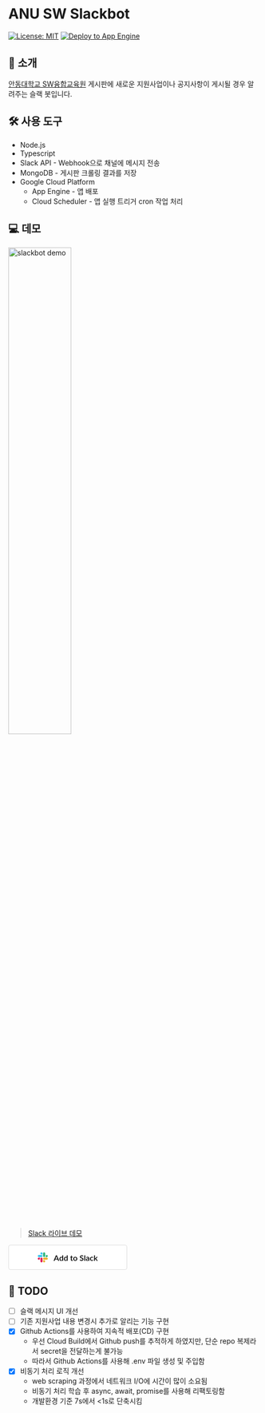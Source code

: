 # ANU SW Slackbot
[![License: MIT](https://img.shields.io/badge/License-MIT-yellow.svg)](https://opensource.org/licenses/MIT)
[![Deploy to App Engine](https://github.com/plming/anu-sw-slackbot/actions/workflows/main.yml/badge.svg)](https://github.com/plming/anu-sw-slackbot/actions/workflows/main.yml)

## 📢 소개
[안동대학교 SW융합교육원](https://sw.anu.ac.kr) 게시판에 새로운 지원사업이나 공지사항이 게시될 경우 알려주는 슬랙 봇입니다.

## 🛠 사용 도구
* Node.js
* Typescript
* Slack API - Webhook으로 채널에 메시지 전송
* MongoDB - 게시판 크롤링 결과를 저장
* Google Cloud Platform
  * App Engine - 앱 배포
  * Cloud Scheduler - 앱 실행 트리거 cron 작업 처리

## 💻 데모
<img width="50%" alt="slackbot demo" src="https://user-images.githubusercontent.com/8957536/174318945-e9ed98c4-4cbf-4737-8153-e8fa4dff93d4.png">

> [Slack 라이브 데모](https://join.slack.com/t/anu-sw-slackbot/shared_invite/zt-1a97t7g3n-o8cWFgwSHBDhqqHBFekYyQ)

<a href="https://slack.com/oauth/v2/authorize?scope=incoming-webhook&amp;user_scope=&amp;redirect_uri=https%3A%2F%2Fgithub.com%2Fplming%2Fanu-sw-slackbot&amp;client_id=3621986322981.3610320568215" style="align-items:center;color:#000;background-color:#fff;border:1px solid #ddd;border-radius:4px;display:inline-flex;font-family:Lato, sans-serif;font-size:16px;font-weight:600;height:48px;justify-content:center;text-decoration:none;width:236px"><svg xmlns="http://www.w3.org/2000/svg" style="height:20px;width:20px;margin-right:12px" viewBox="0 0 122.8 122.8"><path d="M25.8 77.6c0 7.1-5.8 12.9-12.9 12.9S0 84.7 0 77.6s5.8-12.9 12.9-12.9h12.9v12.9zm6.5 0c0-7.1 5.8-12.9 12.9-12.9s12.9 5.8 12.9 12.9v32.3c0 7.1-5.8 12.9-12.9 12.9s-12.9-5.8-12.9-12.9V77.6z" fill="#e01e5a"></path><path d="M45.2 25.8c-7.1 0-12.9-5.8-12.9-12.9S38.1 0 45.2 0s12.9 5.8 12.9 12.9v12.9H45.2zm0 6.5c7.1 0 12.9 5.8 12.9 12.9s-5.8 12.9-12.9 12.9H12.9C5.8 58.1 0 52.3 0 45.2s5.8-12.9 12.9-12.9h32.3z" fill="#36c5f0"></path><path d="M97 45.2c0-7.1 5.8-12.9 12.9-12.9s12.9 5.8 12.9 12.9-5.8 12.9-12.9 12.9H97V45.2zm-6.5 0c0 7.1-5.8 12.9-12.9 12.9s-12.9-5.8-12.9-12.9V12.9C64.7 5.8 70.5 0 77.6 0s12.9 5.8 12.9 12.9v32.3z" fill="#2eb67d"></path><path d="M77.6 97c7.1 0 12.9 5.8 12.9 12.9s-5.8 12.9-12.9 12.9-12.9-5.8-12.9-12.9V97h12.9zm0-6.5c-7.1 0-12.9-5.8-12.9-12.9s5.8-12.9 12.9-12.9h32.3c7.1 0 12.9 5.8 12.9 12.9s-5.8 12.9-12.9 12.9H77.6z" fill="#ecb22e"></path></svg>Add to Slack</a>

## 📝 TODO
- [ ] 슬랙 메시지 UI 개선
- [ ] 기존 지원사업 내용 변경시 추가로 알리는 기능 구현
- [x] Github Actions를 사용하여 지속적 배포(CD) 구현
  - 우선 Cloud Build에서 Github push를 추적하게 하였지만, 단순 repo 복제라서 secret을 전달하는게 불가능
  - 따라서 Github Actions를 사용해 .env 파일 생성 및 주입함
- [x] 비동기 처리 로직 개선
  - web scraping 과정에서 네트워크 I/O에 시간이 많이 소요됨
  - 비동기 처리 학습 후 async, await, promise를 사용해 리팩토링함
  - 개발환경 기준 7s에서 <1s로 단축시킴
